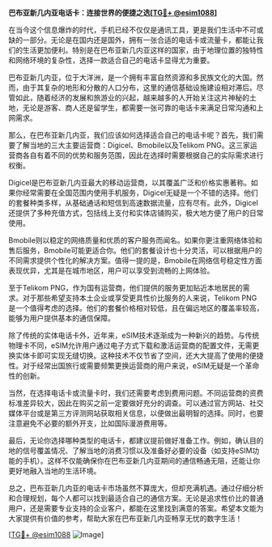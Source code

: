 **巴布亚新几内亚电话卡：连接世界的便捷之选[[TG💪+ @esim1088](https://t.me/s/esim1088)]**

在当今这个信息爆炸的时代，手机已经不仅仅是通讯工具，更是我们生活中不可或缺的一部分。无论是在国内还是国外，拥有一张合适的电话卡或流量卡，都能让我们的生活更加便利。特别是在巴布亚新几内亚这样的国家，由于地理位置的独特性和网络环境的复杂性，选择一款适合自己的电话卡显得尤为重要。

巴布亚新几内亚，位于大洋洲，是一个拥有丰富自然资源和多民族文化的大国。然而，由于其复杂的地形和分散的人口分布，这里的通信基础设施建设相对滞后。尽管如此，随着经济的发展和旅游业的兴起，越来越多的人开始关注这片神秘的土地，无论是游客、商人还是留学生，都需要一张可靠的电话卡来满足日常沟通和上网需求。

那么，在巴布亚新几内亚，我们应该如何选择适合自己的电话卡呢？首先，我们需要了解当地的三大主要运营商：Digicel、Bmobile以及Telikom PNG。这三家运营商各自有着不同的优势和服务范围，因此在选择时需要根据自己的实际需求进行权衡。

Digicel是巴布亚新几内亚最大的移动运营商，以其覆盖广泛和价格实惠著称。如果你经常需要在全国范围内使用手机服务，Digicel无疑是一个不错的选择。他们的套餐种类多样，从基础通话和短信到高速数据流量，应有尽有。此外，Digicel还提供了多种充值方式，包括线上支付和实体店铺购买，极大地方便了用户的日常使用。

Bmobile则以稳定的网络质量和优质的客户服务而闻名。如果你更注重网络体验和售后服务，Bmobile可能更适合你。他们的套餐设计也十分灵活，可以根据用户的不同需求提供个性化的解决方案。值得一提的是，Bmobile在网络信号稳定性方面表现优异，尤其是在城市地区，用户可以享受到流畅的上网体验。

至于Telikom PNG，作为国有运营商，他们提供的服务更加贴近本地居民的需求。对于那些希望支持本土企业或享受更具性价比服务的人来说，Telikom PNG是一个值得考虑的选择。他们的套餐价格相对较低，且在偏远地区的覆盖率较高，能够为用户提供基本的通信保障。

除了传统的实体电话卡外，近年来，eSIM技术逐渐成为一种新兴的趋势。与传统物理卡不同，eSIM允许用户通过电子方式下载和激活运营商的配置文件，无需更换实体卡即可实现无缝切换。这种技术不仅节省了空间，还大大提高了使用的便捷性。对于经常出国旅行或需要频繁更换运营商的用户来说，eSIM无疑是一个革命性的创新。

当然，在选择电话卡或流量卡时，我们还需要考虑到费用问题。不同运营商的资费标准差异较大，因此在购买之前一定要做好充分的调查。可以通过官方网站、社交媒体平台或是第三方评测网站获取相关信息，以便做出最明智的选择。同时，也要注意避免不必要的额外开支，比如国际漫游费用等。

最后，无论你选择哪种类型的电话卡，都建议提前做好准备工作。例如，确认目的地的信号覆盖情况、了解当地的消费习惯以及准备好必要的设备（如支持eSIM功能的手机）。这样不仅能确保你在巴布亚新几内亚期间的通信畅通无阻，还能让你更好地融入当地的生活环境。

总之，巴布亚新几内亚的电话卡市场虽然不算庞大，但却充满机遇。通过仔细分析和合理规划，每个人都可以找到最适合自己的通信方案。无论是追求性价比的普通用户，还是需要专业支持的企业客户，都能在这里找到满意的答案。希望本文能为大家提供有价值的参考，帮助大家在巴布亚新几内亚畅享无忧的数字生活！

[[TG💪+ @esim1088](https://t.me/s/esim1088) ![Image](https://i.postimg.cc/4NQfJmqS/Snipaste-2025-05-13-00-14-12.png)]